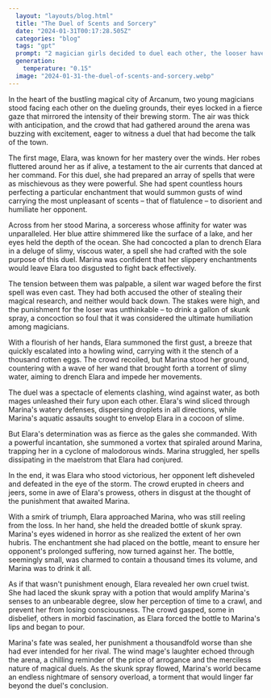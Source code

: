 ```yaml
---
  layout: "layouts/blog.html"
  title: "The Duel of Scents and Sorcery"
  date: "2024-01-31T00:17:28.505Z"
  categories: "blog"
  tags: "gpt"
  prompt: "2 magician girls decided to duel each other, the looser haveing to drink a gallon of skunk spray. The two were doing so because they believed the other had stolen their work and wanted to see them humiliated publicly.\r\n\r\nOne mage used wind magic and had developed spells specifically for this duel to torment her opponent with fart scented winds.\r\n\r\nThe other used water magic and had developed slimy water magic for this duel.\r\n\r\nIn the end the wind mage will win and pour the skunk spray down the water mages throat herself.\r\n\r\nIn one last cruel twist of fate it is revealed that the water mage in her hubris had a spell cast on the skunk spray that neither made the taste nor smell vanish after consumption, and to make things worse she also had gotten the bottle enchanted to hold 1000x the amount of liquid it normally would have, as she now has to drink 1000 gallons of skunk spray instead of only one. The gal of the wind mage was so great she had laced the spray with a potion, one which increased all of its drinkers senses a thousand fold, made a person perceive time a thousand times slower then everyone else, and prevented the consumer from falling unconscious."
  generation: 
    temperature: "0.15"
  image: "2024-01-31-the-duel-of-scents-and-sorcery.webp"
---
```

In the heart of the bustling magical city of Arcanum, two young magicians stood facing each other on the dueling grounds, their eyes locked in a fierce gaze that mirrored the intensity of their brewing storm. The air was thick with anticipation, and the crowd that had gathered around the arena was buzzing with excitement, eager to witness a duel that had become the talk of the town.

The first mage, Elara, was known for her mastery over the winds. Her robes fluttered around her as if alive, a testament to the air currents that danced at her command. For this duel, she had prepared an array of spells that were as mischievous as they were powerful. She had spent countless hours perfecting a particular enchantment that would summon gusts of wind carrying the most unpleasant of scents – that of flatulence – to disorient and humiliate her opponent.

Across from her stood Marina, a sorceress whose affinity for water was unparalleled. Her blue attire shimmered like the surface of a lake, and her eyes held the depth of the ocean. She had concocted a plan to drench Elara in a deluge of slimy, viscous water, a spell she had crafted with the sole purpose of this duel. Marina was confident that her slippery enchantments would leave Elara too disgusted to fight back effectively.

The tension between them was palpable, a silent war waged before the first spell was even cast. They had both accused the other of stealing their magical research, and neither would back down. The stakes were high, and the punishment for the loser was unthinkable – to drink a gallon of skunk spray, a concoction so foul that it was considered the ultimate humiliation among magicians.

With a flourish of her hands, Elara summoned the first gust, a breeze that quickly escalated into a howling wind, carrying with it the stench of a thousand rotten eggs. The crowd recoiled, but Marina stood her ground, countering with a wave of her wand that brought forth a torrent of slimy water, aiming to drench Elara and impede her movements.

The duel was a spectacle of elements clashing, wind against water, as both mages unleashed their fury upon each other. Elara's wind sliced through Marina's watery defenses, dispersing droplets in all directions, while Marina's aquatic assaults sought to envelop Elara in a cocoon of slime.

But Elara's determination was as fierce as the gales she commanded. With a powerful incantation, she summoned a vortex that spiraled around Marina, trapping her in a cyclone of malodorous winds. Marina struggled, her spells dissipating in the maelstrom that Elara had conjured.

In the end, it was Elara who stood victorious, her opponent left disheveled and defeated in the eye of the storm. The crowd erupted in cheers and jeers, some in awe of Elara's prowess, others in disgust at the thought of the punishment that awaited Marina.

With a smirk of triumph, Elara approached Marina, who was still reeling from the loss. In her hand, she held the dreaded bottle of skunk spray. Marina's eyes widened in horror as she realized the extent of her own hubris. The enchantment she had placed on the bottle, meant to ensure her opponent's prolonged suffering, now turned against her. The bottle, seemingly small, was charmed to contain a thousand times its volume, and Marina was to drink it all.

As if that wasn't punishment enough, Elara revealed her own cruel twist. She had laced the skunk spray with a potion that would amplify Marina's senses to an unbearable degree, slow her perception of time to a crawl, and prevent her from losing consciousness. The crowd gasped, some in disbelief, others in morbid fascination, as Elara forced the bottle to Marina's lips and began to pour.

Marina's fate was sealed, her punishment a thousandfold worse than she had ever intended for her rival. The wind mage's laughter echoed through the arena, a chilling reminder of the price of arrogance and the merciless nature of magical duels. As the skunk spray flowed, Marina's world became an endless nightmare of sensory overload, a torment that would linger far beyond the duel's conclusion.
